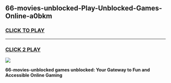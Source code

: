 
## 66-movies-unblocked-Play-Unblocked-Games-Online-a0bkm
<h3>
<a href="https://premium76.site?title=66-movies-unblocked&ref=25A">CLICK TO PLAY</a></h3>
<hr>

<h3>
<a href="https://premium76.site?title=66-movies-unblocked&ref=25A">CLICK 2 PLAY</a>
  
</h3>

<a href="https://premium76.site?title=66-movies-unblocked&ref=25A"><img src="https://clearcache.store/games.png"></a>


**66-movies-unblocked games unblocked: Your Gateway to Fun and Accessible Online Gaming**
